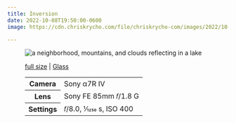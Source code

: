 ```yaml
---
title: Inversion
date: 2022-10-08T19:50:00-0600
image: https://cdn.chriskrycho.com/file/chriskrycho-com/images/2022/10-08%20Inversion%20(Thumb).jpg

---
```


<figure>
<img src="https://cdn.chriskrycho.com/file/chriskrycho-com/images/2022/10-08%20Inversion%20(Thumb).jpg" alt="a neighborhood, mountains, and clouds reflecting in a lake " />
<figcaption>
<p><a href="https://cdn.chriskrycho.com/file/chriskrycho-com/images/2022/10-08%20Inversion.jpg">full size</a> | <a href='https://glass.photo/chriskrycho/2AfZHKcnYlpome4totbQrp'>Glass</a></p>
<table>
    <tr>
        <th scope='row'>Camera</th>
        <td>Sony α7R IV</td>
    </tr>
    <tr>
        <th scope='row'>Lens</th>
        <td>Sony FE 85mm 𝑓/1.8 G</td>
    </tr>
    <tr>
        <th scope='row'>Settings</th>
        <td>𝑓/8.0, 1⁄1250 s, <abbr>ISO</abbr> 400</td>
    </tr>
</table>
</figcaption>
</figure>
